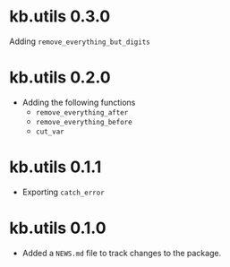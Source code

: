 # kb.utils 0.3.0

Adding `remove_everything_but_digits`

# kb.utils 0.2.0

* Adding the following functions
  - `remove_everything_after`
  - `remove_everything_before`
  - `cut_var`

# kb.utils 0.1.1

* Exporting `catch_error`

# kb.utils 0.1.0

* Added a `NEWS.md` file to track changes to the package.
